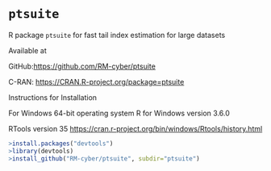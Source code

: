 # `ptsuite`

R package `ptsuite` for fast tail index estimation for large datasets


Available at

GitHub:https://github.com/RM-cyber/ptsuite

C-RAN: https://CRAN.R-project.org/package=ptsuite 

Instructions for Installation

For Windows 64-bit operating system R for Windows version 3.6.0 

RTools version 35 https://cran.r-project.org/bin/windows/Rtools/history.html

```r
>install.packages("devtools")
>library(devtools)
>install_github("RM-cyber/ptsuite", subdir="ptsuite")
```
